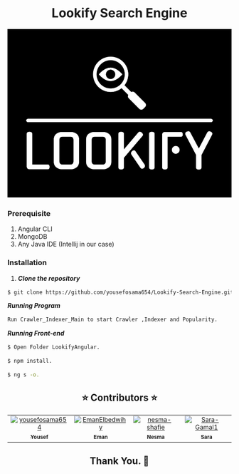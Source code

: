 <h1 align='center'>Lookify Search Engine</h1>

<div align='center'><img src="Screenshots/logo.png"></div>



### Prerequisite <a name = "req"></a>

1. Angular CLI
2. MongoDB
3. Any Java IDE (Intellij in our case)




### Installation <a name = "Install"></a>

1. **_Clone the repository_**

```sh
$ git clone https://github.com/yousefosama654/Lookify-Search-Engine.git
```


**_Running Program_**

```sh
Run Crawler_Indexer_Main to start Crawler ,Indexer and Popularity.
```

**_Running Front-end_**

```sh
$ Open Folder LookifyAngular.
```

```sh
$ npm install.
```

```sh
$ ng s -o.
```


<h2 align='center' <a name = "Contributors"> ⭐ Contributors ⭐ </h2>
<!-- readme: collaborators -start -->
<table  align='center'> 
<tr>
    <td align="center">
        <a href="https://github.com/yousefosama654">
            <img src="https://avatars.githubusercontent.com/u/93356614?v=4" width="100;" alt="yousefosama654"/>
            <br />
            <sub><b>Yousef</b></sub>
        </a>
    </td>
    <td align="center">
        <a href="https://github.com/EmanElbedwihy">
            <img src="https://avatars.githubusercontent.com/u/120182209?v=4" width="100;" alt="EmanElbedwihy"/>
            <br />
            <sub><b>Eman</b></sub>
        </a>
    </td>
        <td align="center">
        <a href="https://github.com/nesma-shafie">
            <img src="https://avatars.githubusercontent.com/u/120175134?v=4" width="100;" alt="nesma-shafie"/>
            <br />
            <sub><b>Nesma</b></sub>
        </a>
    </td>
    <td align="center">
        <a href="https://github.com/Sara-Gamal1">
            <img src="https://avatars.githubusercontent.com/u/106556638?v=4" width="100;" alt="Sara-Gamal1"/>
            <br />
            <sub><b>Sara</b></sub>
        </a>
    </td></tr>
</table>
<!-- readme: collaborators -end -->
<h2 align='center'>Thank You. 💖 </h2>
